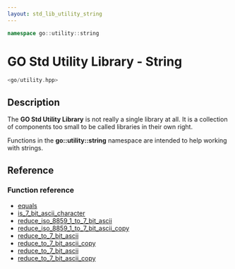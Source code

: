 ```yaml
---
layout: std_lib_utility_string
---
```


```c++
namespace go::utility::string
```

# GO Std Utility Library - String

```c++
<go/utility.hpp>
```

## Description

The **GO Std Utility Library** is not really a single library at all. It is a collection
of components too small to be called libraries in their own right.

Functions in the **go\::utility\::string** namespace are intended to help working
with strings.

## Reference

### Function reference

* [equals](./function_template_equals.html)
* [is_7_bit_ascii_character](./function_template_is_7_bit_ascii_character.html)
* [reduce_iso_8859_1_to_7_bit_ascii](./function_template_reduce_iso_8859_1_to_7_bit_ascii.html)
* [reduce_iso_8859_1_to_7_bit_ascii_copy](./function_template_reduce_iso_8859_1_to_7_bit_ascii_copy.html)
* [reduce_to_7_bit_ascii](./function_template_reduce_to_7_bit_ascii.html)
* [reduce_to_7_bit_ascii_copy](./function_template_reduce_to_7_bit_ascii_copy.html)
* [reduce_to_7_bit_ascii](./function_template_reduce_to_7_bit_ascii.html)
* [reduce_to_7_bit_ascii_copy](./function_template_reduce_to_7_bit_ascii_copy.html)
